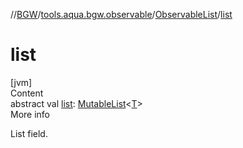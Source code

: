 //[BGW](../../../index.md)/[tools.aqua.bgw.observable](../index.md)/[ObservableList](index.md)/[list](list.md)



# list  
[jvm]  
Content  
abstract val [list](list.md): [MutableList](https://kotlinlang.org/api/latest/jvm/stdlib/kotlin.collections/-mutable-list/index.html)<[T](index.md)>  
More info  


List field.

  



